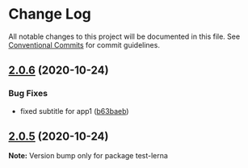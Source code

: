 # Change Log

All notable changes to this project will be documented in this file.
See [Conventional Commits](https://conventionalcommits.org) for commit guidelines.

## [2.0.6](https://github.com/alexsaker/test-lerna/compare/v2.0.5...v2.0.6) (2020-10-24)


### Bug Fixes

* fixed subtitle for app1 ([b63baeb](https://github.com/alexsaker/test-lerna/commit/b63baeb7027fe21bad2c9fb75448e2cd66b04bda))





## [2.0.5](https://github.com/alexsaker/test-lerna/compare/v2.0.1...v2.0.5) (2020-10-24)

**Note:** Version bump only for package test-lerna
